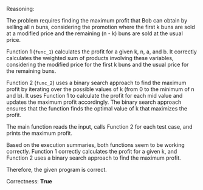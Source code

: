 Reasoning:

The problem requires finding the maximum profit that Bob can obtain by selling all n buns, considering the promotion where the first k buns are sold at a modified price and the remaining (n - k) buns are sold at the usual price.

Function 1 (`func_1`) calculates the profit for a given k, n, a, and b. It correctly calculates the weighted sum of products involving these variables, considering the modified price for the first k buns and the usual price for the remaining buns.

Function 2 (`func_2`) uses a binary search approach to find the maximum profit by iterating over the possible values of k (from 0 to the minimum of n and b). It uses Function 1 to calculate the profit for each mid value and updates the maximum profit accordingly. The binary search approach ensures that the function finds the optimal value of k that maximizes the profit.

The main function reads the input, calls Function 2 for each test case, and prints the maximum profit.

Based on the execution summaries, both functions seem to be working correctly. Function 1 correctly calculates the profit for a given k, and Function 2 uses a binary search approach to find the maximum profit.

Therefore, the given program is correct.

Correctness: **True**